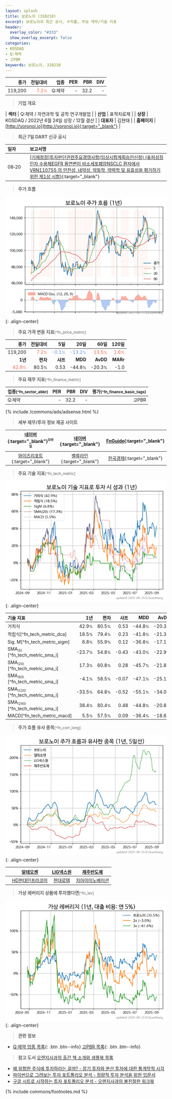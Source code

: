```yaml
---
layout: splash
title: 보로노이 (310210)
excerpt: 보로노이의 최근 공시, 수익률, 주요 재무/기술 지표
header:
  overlay_color: "#333"
  show_overlay_excerpt: false
categories:
- KOSDAQ
- Q:제약
- 고PBR
keywords: 보로노이, 310210
---
```


| **종가** | **전일대비** | **업종** | **PER** | **PBR** | **DIV** |
| -------: | -----------: | -------: | ------: | ------: | ------: |
| 119,200 | <span style="color: tomato">7.2<small>%</small></span> | Q:제약 | - | 32.2 | - |

<!-- more -->


> **기업 개요**<a id="company"></a>

| <span style="white-space:nowrap;">**섹터**</span> | Q:제약 / 자연과학 및 공학 연구개발업 |
| <span style="white-space:nowrap;">**산업**</span> | 표적치료제 |
| <span style="white-space:nowrap;">**상장**</span> | KOSDAQ / 2022년 6월 24일 상장 / 12월 결산 |
| <span style="white-space:nowrap;">**대표자**</span> | 김현태 |
| <span style="white-space:nowrap;">**홈페이지**</span> | [http://voronoi.io](http://voronoi.io){:target="_blank"} |


> **최근 7일 DART 신규 공시**<a id="dart"></a>

| **일자** |      | **보고서명** |
| :------- | :--- | :----------- |
| 08&#x2011;20 | | [[기재정정]투자판단관련주요경영사항(임상시험계획승인신청)              (표피성장인자 수용체EGFR 돌연변이 비소세포폐암NSCLC 환자에서 VRN110755 의 안전성, 내약성, 약동학, 약력학 및 유효성을 평가하기 위한 제1상 시험)](https://dart.fss.or.kr/dsaf001/main.do?rcpNo=20250820900262){:target="_blank"} |


> **주가 흐름**<a id="price"></a>

![310210](/stock/images/310210.png){: .align-center}


> **주요 가격 변동 지표**<small>[^fn_price_metric]</small>

| **종가** | **전일대비** | **5일** | **20일** | **60일** | **120일** |
| -------: | -----------: | ------: | -------: | -------: | --------: |
| 119,200 | <span style="color: tomato">7.2<small>%</small></span> | <span style="color: cornflowerblue">-0.1<small>%</small></span> | <span style="color: cornflowerblue">-13.2<small>%</small></span> | <span style="color: tomato">13.5<small>%</small></span> | <span style="color: tomato">1.6<small>%</small></span> |
| **1년** | **편차** | **샤프** | **MDD** | **AvDD** | **MARr** |
| <span style="color: tomato">42.9<small>%</small></span> | 80.5<small>%</small> | 0.53 | -44.8<small>%</small> | -20.3<small>%</small> | -1.0 |


> **주요 재무 지표**<small>[^fn_finance_metric]</small>

| **업종**<small>[^fn_sector_abbr]</small> | **PER** | **PBR** | **DIV** | **평가**<small>[^fn_finance_basic_tags]</small> |
| :--------------------------------------- | ------: | ------: | ------: | ----------------------------------------------: |
| Q:제약 | - | 32.2 | - | 고PBR |



{% include /commons/ads/adsense.html %}

> **세부 재무/투자 정보 제공 사이트**

| [네이버](https://m.stock.naver.com/domestic/stock/310210/finance/summary){:target="_blank"}<sup><small>모바일</small></sup> | [네이버](https://finance.naver.com/item/coinfo.naver?code=310210){:target="_blank"} | [FnGuide](https://comp.fnguide.com/SVO2/ASP/SVD_Invest.asp?gicode=A310210&MenuYn=Y){:target="_blank"} |
| :---: | :---: | :---: |
| [와이즈리포트](https://comp.wisereport.co.kr/company/c1040001.aspx?cmp_cd=310210){:target="_blank"} | [밸류라인](https://www.valueline.co.kr/finance/summary/310210){:target="_blank"} | [한국경제](https://markets.hankyung.com/stock/310210/financial-summary){:target="_blank"} |


> **주요 기술 지표**<small>[^fn_tech_metric]</small>


![310210](/stock/images/310210_tech.png){: .align-center}

| **기술 지표** | **1년** | **편차** | **샤프** | **MDD** | **AvDD** |
| :------------ | ------: | -----------: | -------: | ------: | -------: |
| 거치식 | 42.9<small>%</small> | 80.5<small>%</small> | 0.53 | -44.8<small>%</small> | -20.3<small>%</small> |
| 적립식[^fn_tech_metric_dca] | 18.5<small>%</small> | 79.4<small>%</small> | 0.23 | -41.8<small>%</small> | -21.3<small>%</small> |
| Sig. M[^fn_tech_metric_sigm] | 6.8<small>%</small> | 55.9<small>%</small> | 0.12 | -36.8<small>%</small> | -17.1<small>%</small> |
| SMA<small><sub>(5)</sub></small>[^fn_tech_metric_sma_i] | -23.7<small>%</small> | 54.8<small>%</small> | -0.43 | -43.0<small>%</small> | -22.9<small>%</small> |
| SMA<small><sub>(20)</sub></small>[^fn_tech_metric_sma_i] | 17.3<small>%</small> | 60.8<small>%</small> | 0.28 | -45.7<small>%</small> | -21.8<small>%</small> |
| SMA<small><sub>(60)</sub></small>[^fn_tech_metric_sma_i] | -4.1<small>%</small> | 58.5<small>%</small> | -0.07 | -47.1<small>%</small> | -25.1<small>%</small> |
| SMA<small><sub>(120)</sub></small>[^fn_tech_metric_sma_i] | -33.5<small>%</small> | 64.8<small>%</small> | -0.52 | -55.1<small>%</small> | -34.0<small>%</small> |
| SMA<small><sub>(240)</sub></small>[^fn_tech_metric_sma_i] | 38.4<small>%</small> | 80.4<small>%</small> | 0.48 | -44.8<small>%</small> | -20.8<small>%</small> |
| MACD[^fn_tech_metric_macd] | 5.5<small>%</small> | 57.5<small>%</small> | 0.09 | -36.4<small>%</small> | -18.6<small>%</small> |


> **주가 흐름 유사 종목**<a id="corr"></a><small>[^fn_corr_long]</small>

![310210](/stock/images/310210_corr.png){: .align-center}

|       | [알테오젠](/196170/) | [LIG넥스원](/079550/) | [제주반도체](/080220/) |
| :---: | :------------------------------------: | :------------------------------------: | :------------------------------------: |
|       | [HD현대인프라코어](/042670/) | [현대로템](/064350/) | [지아이이노베이션](/358570/) |


> **가상 레버리지 상품에 투자했다면**<a id="2x"></a><small>[^fn_lev]</small>

![310210](/stock/images/310210_2x.png){: .align-center}


> **관련 정보**

- [Q:제약 업종 목록](/stats/sector/kosdaq_업종_제약_종목/){: .btn .btn--info} [고PBR 목록](/fn/fn_high_pbr/){: .btn .btn--info}

> **참고 도서** [오렌지사과의 출간 책 소개와 샘플북 목록](https://kongdori.tistory.com/691)

- [왜 위험한 주식에 투자하라는 걸까? - 장기 투자와 분산 투자에 대한 통계학적 시각](https://kongdori.tistory.com/421)
- [파이썬으로 그려보는 투자 포트폴리오 분석  - 정량적 투자 분석을 위한 입문서](https://kongdori.tistory.com/643)
- [구글 시트로 시작하는 투자 포트폴리오 분석 - 오렌지사과의 불친절한 워크북](https://kongdori.tistory.com/449)


{% include commons/footnotes.md %}